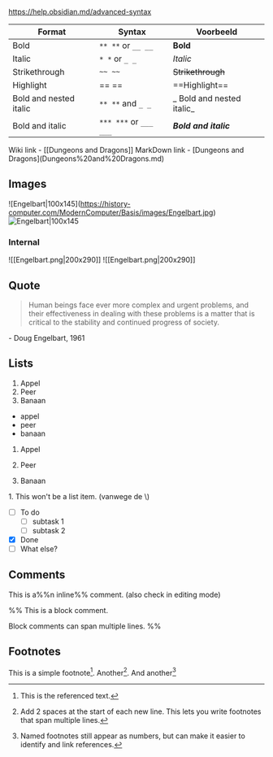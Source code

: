 https://help.obsidian.md/advanced-syntax

| Format                 | Syntax                   | Voorbeeld                 |
| ---------------------- | ------------------------ | ------------------------- |
| Bold                   | `** **` or `__ __`       | **Bold**                  |
| Italic                 | `* *` or `_ _`           | *Italic*                  |
| Strikethrough          | `~~ ~~`                  | ~~Strikethrough~~         |
| Highlight              | == ==                    | ==Highlight==             |
| Bold and nested italic | `** **`  and  `_ _`      | _ Bold and nested italic_ |
| Bold and italic        | `*** ***`  or  `___ ___` | ***Bold and italic***     |
Wiki link -  \[\[Dungeons and Dragons\]\]
MarkDown link -  \[Dungeons and Dragons\]\(Dungeons%20and%20Dragons.md\)

## Images
\!\[Engelbart\|100x145\]\(https://history-computer.com/ModernComputer/Basis/images/Engelbart.jpg)
![Engelbart|100x145](https://history-computer.com/ModernComputer/Basis/images/Engelbart.jpg)

### Internal
\!\[\[Engelbart.png|200x290\]\]
![[Engelbart.png|200x290]]

## Quote
> Human beings face ever more complex and urgent problems, and their effectiveness in dealing with these problems is a matter that is critical to the stability and continued progress of society.

\- Doug Engelbart, 1961

## Lists
1) Appel
2) Peer
3) Banaan

- appel
- peer
- banaan

1. Appel
2. Peer
   
3. Banaan

1\. This won't be a list item. (vanwege de \\)

- [ ] To do
	- [ ] subtask 1
	- [ ] subtask 2
- [x] Done
- [ ] What else?

## Comments
This is a%%n inline%% comment. (also check in editing mode)

%%
This is a block comment.

Block comments can span multiple lines.
%%
## Footnotes
This is a simple footnote[^1]. Another[^2]. And another[^note]

[^1]: This is the referenced text.
[^2]: Add 2 spaces at the start of each new line.
  This lets you write footnotes that span multiple lines.
[^note]: Named footnotes still appear as numbers, but can make it easier to identify and link references.